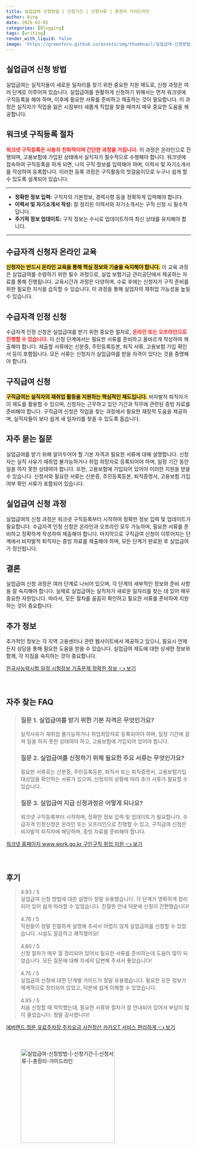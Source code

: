 ```yaml
---
title: 실업급여 신청방법 | 신청기간 | 신청서류 | 총정리 가이드라인
author: bing
date: 2025-02-01
categories: [Blogging]
tags: [writing]
render_with_liquid: false
image: 'https://greenforu.github.io/assets/img/thumbnail/실업급여-신청방법-|-신청기간-|-신청서류-|-총정리-가이드라인.webp'
---
```



<h2 id='실업급여_신청_방법'>실업급여 신청 방법</h2>

<p>실업급여는 실직자들이 새로운 일자리를 찾기 위한 중요한 지원 제도로, 신청 과정은 여러 단계로 이루어져 있습니다. 실업급여를 원활하게 신청하기 위해서는 먼저 워크넷에 구직등록을 해야 하며, 이후에 필요한 서류를 준비하고 제출하는 것이 필요합니다. 이 과정은 실직자가 직업을 잃은 시점부터 새롭게 직업을 찾을 때까지 매우 중요한 도움을 제공합니다.</p>

<h2 id='워크넷_구직등록_절차'>워크넷 구직등록 절차</h2>

<p><b><span style="color: #ee2323;">워크넷 구직등록은 사용자 친화적이며 간단한 과정을 거칩니다.</span></b> 이 과정은 온라인으로 진행되며, 고용보험에 가입된 상태에서 실직자가 필수적으로 수행해야 합니다. 워크넷에 접속하여 구직등록을 하게 되면, 나의 구직 정보를 입력해야 하며, 이력서 및 자기소개서를 작성하여 등록합니다. 이러한 등록 과정은 구직활동의 첫걸음이므로 누구나 쉽게 할 수 있도록 설계되어 있습니다.</p>

<hr />

<ul>
    <li><b>정확한 정보 입력:</b> 구직자의 기본정보, 경력사항 등을 정확하게 입력해야 합니다.</li>
    <li><b>이력서 및 자기소개서 작성:</b> 잘 정리된 이력서와 자기소개서는 구직 신청 시 필수적입니다.</li>
    <li><b>주기적 정보 업데이트:</b> 구직 정보는 수시로 업데이트하여 최신 상태를 유지해야 합니다.</li>
</ul>

<hr />

<h2 id='수급자격_신청자_온라인_교육'>수급자격 신청자 온라인 교육</h2>

<p><b><span style="background-color: #ffe066;">신청자는 반드시 온라인 교육을 통해 핵심 정보와 기술을 숙지해야 합니다.</span></b> 이 교육 과정은 실업급여를 수령하기 위한 필수 과정으로, 실업 보험기금 관리공단에서 제공하는 자료를 통해 진행됩니다. 교육시간과 과정은 다양하며, 수료 후에는 신청자가 구직 준비를 위한 필요한 지식을 습득할 수 있습니다. 이 과정을 통해 실업자의 재취업 가능성을 높일 수 있습니다.</p>

<h2 id='수급자격_인정신청'>수급자격 인정 신청</h2>

<p>수급자격 인정 신청은 실업급여를 받기 위한 중요한 절차로, <b><span style="color: #ee2323;">온라인 또는 오프라인으로 진행할 수 있습니다.</span></b> 이 신청 단계에서는 필요한 서류를 준비하고 올바르게 작성하여 제출해야 합니다. 제출할 서류에는 신분증, 주민등록등본, 퇴직 서류, 고용보험 가입 확인서 등이 포함됩니다. 모든 서류는 신청자가 실업급여를 받을 자격이 있다는 것을 증명해야 합니다.</p>

<h2 id='구직급여_신청'>구직급여 신청</h2>

<p><b><span style="background-color: #ffe066;">구직급여는 실직자의 재취업 활동을 지원하는 핵심적인 제도입니다.</span></b> 비자발적 퇴직자가 이 제도를 활용할 수 있으며, 신청자는 근무하고 있던 기간과 직무에 관련된 증빙 자료를 준비해야 합니다. 구직급여 신청은 직업을 찾는 과정에서 필요한 재정적 도움을 제공하며, 실직자들이 보다 쉽게 새 일자리를 찾을 수 있도록 돕습니다.</p>

<h2 id='자주_묻는_질문'>자주 묻는 질문</h2>

<p>실업급여를 받기 위해 알아두어야 할 기본 자격과 필요한 서류에 대해 설명합니다. 신청자는 실직 사유가 재취업 불가능하거나 취업 희망자로 등록되어야 하며, 일정 기간 동안 일을 하지 못한 상태여야 합니다. 또한, 고용보험에 가입되어 있어야 이러한 지원을 받을 수 있습니다. 신청서와 필요한 서류는 신분증, 주민등록등본, 퇴직증명서, 고용보험 가입 여부 확인 서류가 포함되어 있습니다.</p>

<h2 id='실업급여_신청_과정'>실업급여 신청 과정</h2>

<p>실업급여의 신청 과정은 워크넷 구직등록부터 시작하여 정확한 정보 입력 및 업데이트가 필요합니다. 수급자격 인정 신청은 온라인과 오프라인 모두 가능하며, 필요한 서류를 준비하고 정확하게 작성하여 제출해야 합니다. 마지막으로 구직급여 신청이 이루어지는 단계에서 비자발적 퇴직자는 증빙 자료를 제출해야 하며, 모든 단계가 완료된 후 실업급여가 정산됩니다.</p>

<h2 id='결론'>결론</h2>

<p>실업급여 신청 과정은 여러 단계로 나뉘어 있으며, 각 단계의 세부적인 정보와 준비 사항을 잘 숙지해야 합니다. 실제로 실업급여는 실직자가 새로운 일자리를 찾는 데 있어 매우 중요한 자원입니다. 따라서, 모든 절차를 꼼꼼히 확인하고 필요한 서류를 준비하여 지원하는 것이 중요합니다.</p>

<h2 id='추가_정보'>추가 정보</h2>

<p>추가적인 정보는 각 지역 고용센터나 관련 웹사이트에서 제공하고 있으니, 필요시 언제든지 상담을 통해 필요한 도움을 받을 수 있습니다. 실업급여 제도에 대한 상세한 정보와 함께, 각 지침을 숙지하는 것이 중요합니다.</p>


<p><a class="click-button" title="한국사능력시험 일정 시험정보 기출문제 정확한 정보" href="https://greenforu.github.io/posts/%ED%95%9C%EA%B5%AD%EC%82%AC%EB%8A%A5%EB%A0%A5%EC%8B%9C%ED%97%98-%EC%9D%BC%EC%A0%95-%EC%8B%9C%ED%97%98%EC%A0%95%EB%B3%B4-%EA%B8%B0%EC%B6%9C%EB%AC%B8%EC%A0%9C-%EC%A0%95%ED%99%95%ED%95%9C-%EC%A0%95%EB%B3%B4/" rel="dofollow">한국사능력시험 일정 시험정보 기출문제 정확한 정보 👈 보기</a></p><br>
<h2 id='자주_찾는_FAQ'>자주 찾는 FAQ</h2>
<div itemscope="" itemtype="https://schema.org/FAQPage"> 
<blockquote> 
<div itemscope="" itemprop="mainEntity" itemtype="https://schema.org/Question"> 
<h3 itemprop="name">질문 1. 실업급여를 받기 위한 기본 자격은 무엇인가요?</h3> 
<div itemscope="" itemprop="acceptedAnswer" itemtype="https://schema.org/Answer"> 
<span itemprop="text"> 
<p>실직사유가 재취업 불가능하거나 취업희망자로 등록되어야 하며, 일정 기간에 걸쳐 일을 하지 못한 상태여야 하고, 고용보험에 가입되어 있어야 합니다.</p> 
</span> 
</div> 
</div> 
<div itemscope="" itemprop="mainEntity" itemtype="https://schema.org/Question"> 
<h3 itemprop="name">질문 2. 실업급여를 신청하기 위해 필요한 주요 서류는 무엇인가요?</h3> 
<div itemscope="" itemprop="acceptedAnswer" itemtype="https://schema.org/Answer"> 
<span itemprop="text"> 
<p>필요한 서류로는 신분증, 주민등록등본, 퇴직서 또는 퇴직증명서, 고용보험가입대상임을 확인하는 서류가 있으며, 신청자의 상황에 따라 추가 서류가 필요할 수 있습니다.</p> 
</span> 
</div> 
</div> 
<div itemscope="" itemprop="mainEntity" itemtype="https://schema.org/Question"> 
<h3 itemprop="name">질문 3. 실업급여 지급 신청과정은 어떻게 되나요?</h3> 
<div itemscope="" itemprop="acceptedAnswer" itemtype="https://schema.org/Answer"> 
<span itemprop="text"> 
<p>워크넷 구직등록부터 시작하며, 정확한 정보 입력 및 업데이트가 필요합니다. 수급자격 인정신청은 온라인 또는 오프라인으로 진행할 수 있고, 구직급여 신청은 비자발적 퇴직자에 해당하며, 증빙 자료를 준비해야 합니다.</p> 
</span> 
</div> 
</div> 
</blockquote> 
</div>
<p><a class="click-button" title="워크넷 홈페이지 www.work.go.kr 구인구직 취업 지원" href="https://greenforu.github.io/posts/%EC%9B%8C%ED%81%AC%EB%84%B7-%ED%99%88%ED%8E%98%EC%9D%B4%EC%A7%80-www.work.go.kr-%EA%B5%AC%EC%9D%B8%EA%B5%AC%EC%A7%81-%EC%B7%A8%EC%97%85-%EC%A7%80%EC%9B%90/" rel="dofollow">워크넷 홈페이지 www.work.go.kr 구인구직 취업 지원 👈 보기</a></p><br>
<h2 id='후기'>후기</h2>
<div itemscope itemtype="https://schema.org/Product">
  <blockquote>
  <div itemprop="review" itemscope itemtype="https://schema.org/Review">
      <div itemprop="reviewRating" itemscope itemtype="https://schema.org/Rating"> <span itemprop="ratingValue">4.93</span> / <span itemprop="bestRating">5</span> </div>
      <span itemprop="reviewBody">실업급여 신청 방법에 대한 설명이 정말 유용했습니다. 각 단계가 명확하게 정리되어 있어 쉽게 따라할 수 있었습니다. 친절한 안내 덕분에 신청이 간편했습니다!</span>
  </div>
  <br>
  <div itemprop="review" itemscope itemtype="https://schema.org/Review">
      <div itemprop="reviewRating" itemscope itemtype="https://schema.org/Rating"> <span itemprop="ratingValue">4.76</span> / <span itemprop="bestRating">5</span> </div>
      <span itemprop="reviewBody">직원들이 정말 친절하게 설명해 주셔서 어렵지 않게 실업급여를 신청할 수 있었습니다. 시설도 깔끔하고 쾌적했어요!</span>
  </div>
  <br>
  <div itemprop="review" itemscope itemtype="https://schema.org/Review">
      <div itemprop="reviewRating" itemscope itemtype="https://schema.org/Rating"> <span itemprop="ratingValue">4.80</span> / <span itemprop="bestRating">5</span> </div>
      <span itemprop="reviewBody">신청 절차가 매우 잘 정리되어 있어서 필요한 서류를 준비하는데 도움이 많이 되었습니다. 모든 질문에 대해 자세히 답변해 주셔서 좋았습니다!</span>
  </div>
  <br>
  <div itemprop="review" itemscope itemtype="https://schema.org/Review">
      <div itemprop="reviewRating" itemscope itemtype="https://schema.org/Rating"> <span itemprop="ratingValue">4.75</span> / <span itemprop="bestRating">5</span> </div>
      <span itemprop="reviewBody">실업급여 신청에 대한 단계별 가이드가 정말 유용했습니다. 필요한 모든 정보가 체계적으로 정리되어 있었고, 덕분에 쉽게 이해할 수 있었습니다.</span>
  </div>
  <br>
  <div itemprop="review" itemscope itemtype="https://schema.org/Review">
      <div itemprop="reviewRating" itemscope itemtype="https://schema.org/Rating"> <span itemprop="ratingValue">4.95</span> / <span itemprop="bestRating">5</span> </div>
      <span itemprop="reviewBody">처음 신청할 때 막막했는데, 필요한 서류와 절차가 잘 안내되어 있어서 부담이 많이 줄었습니다. 정말 감사합니다!</span>
  </div>
  </blockquote>
</div>
<p><a class="click-button" title="에버랜드 정문 유료주차장 주차요금 사전정산 카카오T 서비스 편리하게" href="https://greenforu.github.io/posts/%EC%97%90%EB%B2%84%EB%9E%9C%EB%93%9C-%EC%A0%95%EB%AC%B8-%EC%9C%A0%EB%A3%8C%EC%A3%BC%EC%B0%A8%EC%9E%A5-%EC%A3%BC%EC%B0%A8%EC%9A%94%EA%B8%88-%EC%82%AC%EC%A0%84%EC%A0%95%EC%82%B0-%EC%B9%B4%EC%B9%B4%EC%98%A4T-%EC%84%9C%EB%B9%84%EC%8A%A4-%ED%8E%B8%EB%A6%AC%ED%95%98%EA%B2%8C/" rel="dofollow">에버랜드 정문 유료주차장 주차요금 사전정산 카카오T 서비스 편리하게 👈 보기</a></p><br>
<figure class="image"><img src="https://greenforu.github.io/assets/img/thumbnail/실업급여-신청방법-|-신청기간-|-신청서류-|-총정리-가이드라인.webp" alt="실업급여-신청방법-|-신청기간-|-신청서류-|-총정리-가이드라인" width="256" height="256"></figure>